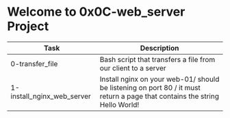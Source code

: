 # Welcome to 0x0C-web_server Project

| Task | Description |
| ----- | ------------ |
| 0-transfer_file | Bash script that transfers a file from our client to a server |
| 1-install_nginx_web_server | Install nginx on your web-01/ should be listening on port 80 / it must return a page that contains the string Hello World! |


